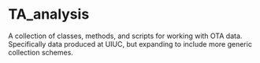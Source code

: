 # TA_analysis
A collection of classes, methods, and scripts for working with OTA data. Specifically data produced at UIUC, but expanding to include more generic collection schemes.
